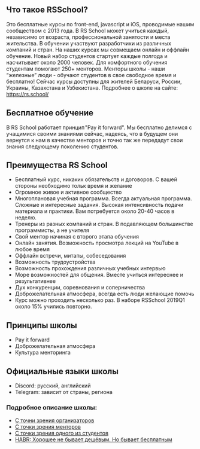 ## Что такое RSSchool?
Это бесплатные курсы по front-end, javascript и iOS, проводимые нашим сообществом с 2013 года. В RS School может учиться каждый, независимо от возраста, профессиональной занятости и места жительства. В обучении участвуют разработчики из различных компаний и стран. На наших курсах мы совмещаем онлайн и оффлайн обучение. Новый набор студентов стартует каждые полгода и насчитывает около 2000 человек. Для комфортного обучения студентам помогают 250+ менторов. Менторы школы - наши “железные” люди - обучают студентов в свое свободное время и бесплатно!
Сейчас курсы доступны для жителей Беларуси, России, Украины, Казахстана и Узбекистана. 
Подробнее о школе на сайте: https://rs.school/

## Бесплатное обучение
В RS School работает принцип "Pay it forward". Мы бесплатно делимся с учащимися своими знаниями сейчас, надеясь, что в будущем они вернутся к нам в качестве менторов и точно так же передадут свои знания следующему поколению студентов.

## Преимущества RS School 
- Бесплатный курс, никаких обязательств и договоров. С вашей стороны необходимо тольк время и желание
- Огромное живое и активное сообщество
- Многоплановая учебная программа. Всегда актуальная программа. Сложные и интересные задания. Высокая интенсивность подачи материала и практики. Вам потребуется около 20-40 часов в неделю.
- Тренеры из разных компаний и стран. В подавляющем большинстве программисты, а не учителя
- Свой ментор начиная с второго этапа обучения
- Онлайн занятия.  Возможность просмотра лекций на YouTube в любое время
- Оффлайн встречи, митапы, собеседования
- Возможность трудоустройства
- Возможность прохождения различных учебных интервью
- Море возможностей для общения. Вместе учиться интереснее и результативнее
- Дух конкуренции, соревнования и соперничества
- Доброжелательная атмосфера, всегда есть люди желающие помочь
- Курс можно проходить несколько раз. В наборе RSSchool 2019Q1 около 15% учились повторно. 

 ## Принципы школы 
 - Pay it forward
 - Доброжелательная атмосфера 
 - Культура менторинга
 
 ## Официальные языки школы 
 - Discord: русский, английский
 - Telegram: зависит от страны, региона

 ### Подробное описание школы:
  - [С точни зрения организаторов](https://medium.com/@dzmitry.varabei/draft-%D0%BA%D0%B0%D0%BA-%D1%83%D1%81%D1%82%D1%80%D0%BE%D0%B5%D0%BD%D0%B0-the-rolling-scopes-school-32298109e3a3)
  - [C точки зрения менторов](https://medium.com/rs-school/rs-school-myths-63940f3b9fcd)
  - [С точки зрения одного из студентов](https://medium.com/rs-school/the-rolling-scopes-school-глазами-бывшего-студента-e269d23dfe7a)
  - [HABR: Хорошее не бывает дешёвым. Но бывает бесплатным](https://habr.com/ru/post/465463/)